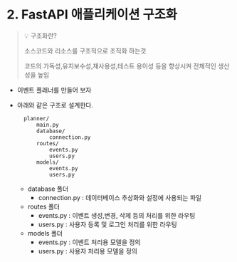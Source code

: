 # 2. FastAPI 애플리케이션 구조화

> 💡 구조화란?
>
> 소스코드와 리소스를 구조적으로 조직화 하는것
> 
> 코드의 가독성,유지보수성,재사용성,테스트 용이성 등을 향상시켜 전체적인 생산성을 높임

- 이벤트 플래너를 만들어 보자
- 아래와 같은 구조로 설계한다.
        
        planner/
            main.py
            database/
                connection.py
            routes/
                events.py
                users.py
            models/
                events.py
                users.py

  - database 폴더
    - connection.py : 데이터베이스 추상화와 설정에 사용되는 파일
  - routes 폴더 
    - events.py : 이벤트 생성,변경, 삭제 등의 처리를 위한 라우팅
    - users.py : 사용자 등록 및 로그인 처리를 위한 라우팅
  - models 폴더
    - events.py : 이벤트 처리용 모델을 정의
    - users.py : 사용자 처리용 모델을 정의
